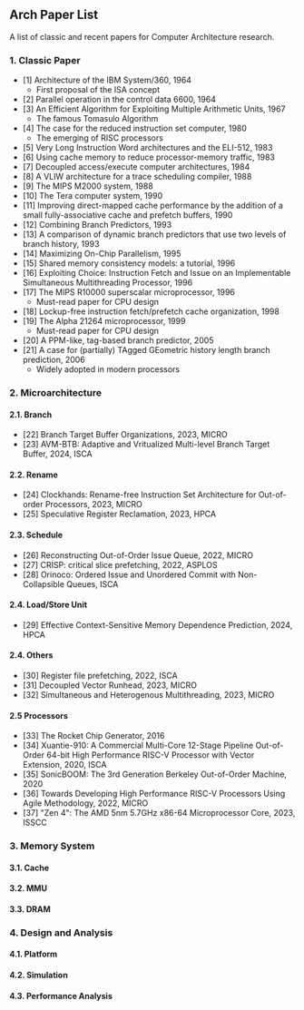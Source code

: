 ## Arch Paper List
A list of classic and recent papers for Computer Architecture research.


### 1. Classic Paper
- [1] Architecture of the IBM System/360, 1964
    - First proposal of the ISA concept
- [2] Parallel operation in the control data 6600, 1964
- [3] An Efficient Algorithm for Exploiting Multiple Arithmetic Units, 1967
    - The famous Tomasulo Algorithm
- [4] The case for the reduced instruction set computer, 1980
    - The emerging of RISC processors
- [5] Very Long Instruction Word architectures and the ELI-512, 1983
- [6] Using cache memory to reduce processor-memory traffic, 1983
- [7] Decoupled access/execute computer architectures, 1984
- [8] A VLIW architecture for a trace scheduling compiler, 1988
- [9] The MIPS M2000 system, 1988
- [10] The Tera computer system, 1990
- [11] Improving direct-mapped cache performance by the addition of a small fully-associative cache and prefetch buffers, 1990
- [12] Combining Branch Predictors, 1993
- [13] A comparison of dynamic branch predictors that use two levels of branch history, 1993
- [14] Maximizing On-Chip Parallelism, 1995
- [15] Shared memory consistency models: a tutorial, 1996
- [16] Exploiting Choice: Instruction Fetch and Issue on an Implementable Simultaneous Multithreading Processor, 1996
- [17] The MIPS R10000 superscalar microprocessor, 1996
    - Must-read paper for CPU design
- [18] Lockup-free instruction fetch/prefetch cache organization, 1998
- [19] The Alpha 21264 microprocessor, 1999
    - Must-read paper for CPU design
- [20] A PPM-like, tag-based branch predictor, 2005
- [21] A case for (partially) TAgged GEometric history length branch prediction, 2006
    - Widely adopted in modern processors

### 2. Microarchitecture

#### 2.1. Branch
- [22] Branch Target Buffer Organizations, 2023, MICRO
- [23] AVM-BTB: Adaptive and Vritualized Multi-level Branch Target Buffer, 2024, ISCA

#### 2.2. Rename
- [24] Clockhands: Rename-free Instruction Set Architecture for Out-of-order Processors, 2023, MICRO
- [25] Speculative Register Reclamation, 2023, HPCA

#### 2.3. Schedule
- [26] Reconstructing Out-of-Order Issue Queue, 2022, MICRO
- [27] CRISP: critical slice prefetching, 2022, ASPLOS
- [28] Orinoco: Ordered Issue and Unordered Commit with Non-Collapsible Queues, ISCA

#### 2.4. Load/Store Unit
- [29] Effective Context-Sensitive Memory Dependence Prediction, 2024, HPCA

#### 2.4. Others
- [30] Register file prefetching, 2022, ISCA
- [31] Decoupled Vector Runhead, 2023, MICRO
- [32] Simultaneous and Heterogenous Multithreading, 2023, MICRO

#### 2.5 Processors
- [33] The Rocket Chip Generator, 2016
- [34] Xuantie-910: A Commercial Multi-Core 12-Stage Pipeline Out-of-Order 64-bit High Performance RISC-V Processor with Vector Extension, 2020, ISCA
- [35] SonicBOOM: The 3rd Generation Berkeley Out-of-Order Machine, 2020
- [36] Towards Developing High Performance RISC-V Processors Using Agile Methodology, 2022, MICRO
- [37] "Zen 4": The AMD 5nm 5.7GHz x86-64 Microprocessor Core, 2023, ISSCC

### 3. Memory System

#### 3.1. Cache

#### 3.2. MMU

#### 3.3. DRAM

### 4. Design and Analysis

#### 4.1. Platform

#### 4.2. Simulation

#### 4.3. Performance Analysis

